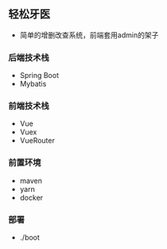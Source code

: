 ## 轻松牙医
- 简单的增删改查系统，前端套用admin的架子
### 后端技术栈
- Spring Boot
- Mybatis
### 前端技术栈
- Vue
- Vuex
- VueRouter
### 前置环境
- maven
- yarn
- docker
### 部署
- ./boot
